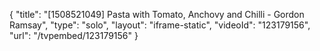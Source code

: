 {
    "title": "[1508521049] Pasta with Tomato, Anchovy and Chilli - Gordon Ramsay",
    "type": "solo",
    "layout": "iframe-static",
    "videoId": "123179156",
    "url": "\/tvpembed\/123179156"
}